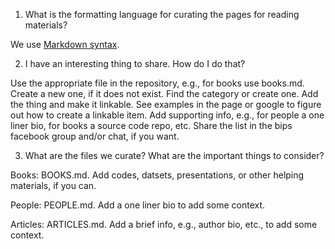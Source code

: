 1. What is the formatting language for curating the pages for reading materials?

  We use [Markdown syntax](https://en.wikipedia.org/wiki/Markdown). 

2. I have an interesting thing to share. How do I do that?

  Use the appropriate file in the repository, e.g., for books use books.md.  Create a new one, if it does not exist.
  Find the category or create one.
  Add the thing and make it linkable. See examples in the page or google to figure out how to create a linkable item. 
  Add supporting info, e.g., for people a one liner bio, for books a source code repo, etc. 
  Share the list in the bips facebook group and/or chat, if you want.

3. What are the files we curate? What are the important things to consider?

  Books: BOOKS.md. Add codes, datsets, presentations, or other helping materials, if you can. 
  
  People: PEOPLE.md. Add a one liner bio to add some context. 
  
  Articles: ARTICLES.md. Add a brief info, e.g., author bio, etc., to add some context.

